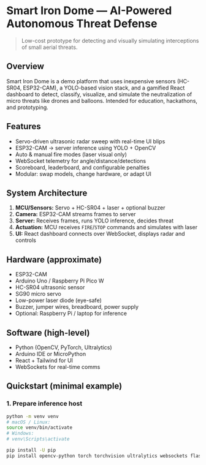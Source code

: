 # Smart Iron Dome — AI-Powered Autonomous Threat Defense

> Low-cost prototype for detecting and visually simulating interceptions of small aerial threats.


## Overview
Smart Iron Dome is a demo platform that uses inexpensive sensors (HC-SR04, ESP32-CAM), a YOLO-based vision stack, and a gamified React dashboard to detect, classify, visualize, and simulate the neutralization of micro threats like drones and balloons. Intended for education, hackathons, and prototyping.

## Features
- Servo-driven ultrasonic radar sweep with real-time UI blips
- ESP32-CAM → server inference using YOLO + OpenCV
- Auto & manual fire modes (laser visual only)
- WebSocket telemetry for angle/distance/detections
- Scoreboard, leaderboard, and configurable penalties
- Modular: swap models, change hardware, or adapt UI

## System Architecture
1. **MCU/Sensors:** Servo + HC-SR04 + laser + optional buzzer
2. **Camera:** ESP32-CAM streams frames to server
3. **Server:** Receives frames, runs YOLO inference, decides threat
4. **Actuation:** MCU receives `FIRE`/`STOP` commands and simulates with laser
5. **UI:** React dashboard connects over WebSocket, displays radar and controls

## Hardware (approximate)
- ESP32-CAM
- Arduino Uno / Raspberry Pi Pico W
- HC-SR04 ultrasonic sensor
- SG90 micro servo
- Low-power laser diode (eye-safe)
- Buzzer, jumper wires, breadboard, power supply
- Optional: Raspberry Pi / laptop for inference

## Software (high-level)
- Python (OpenCV, PyTorch, Ultralytics)
- Arduino IDE or MicroPython
- React + Tailwind for UI
- WebSockets for real-time comms

## Quickstart (minimal example)

### 1. Prepare inference host
```bash
python -m venv venv
# macOS / Linux:
source venv/bin/activate
# Windows:
# venv\Scripts\activate

pip install -U pip
pip install opencv-python torch torchvision ultralytics websockets flask
